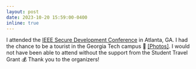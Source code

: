 ```yaml
---
layout: post
date: 2023-10-20 15:59:00-0400
inline: true
---
```


I attended the <a href="https://secdev.ieee.org/2023/home" target="blank">IEEE Secure Development Conference</a> in Atlanta, GA. I had the chance to be a tourist in the Georgia Tech campus :honeybee: <a target="_blank" href="https://twitter.com/efren_lopezm/status/1716198792641261822" target="blank">&#91;Photos&#93;</a>. I would not have been able to attend without the support from the Student Travel Grant :moneybag: Thank you to the organizers!